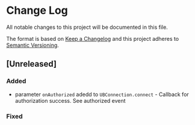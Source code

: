 # Change Log
All notable changes to this project will be documented in this file.

The format is based on [Keep a Changelog](http://keepachangelog.com/)
and this project adheres to [Semantic Versioning](http://semver.org/).

## [Unreleased]
### Added
- parameter `onAuthorized` adedd to `UBConnection.connect` - Callback for authorization success. See authorized event

### Fixed

